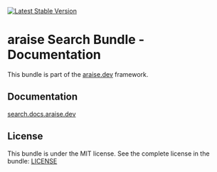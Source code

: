 [![Latest Stable Version](https://poser.pugx.org/araise/search-bundle/v/stable)](https://packagist.org/packages/araise/search-bundle)

# araise Search Bundle - Documentation

This bundle is part of the [araise.dev](https://araise.dev) framework.

## Documentation

[search.docs.araise.dev](https://search.docs.araise.dev/#/)

## License

This bundle is under the MIT license. See the complete license in the bundle: [LICENSE](LICENSE)

